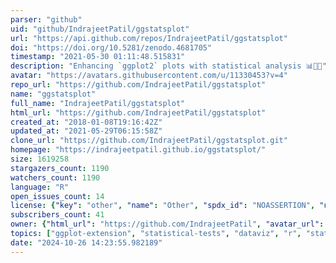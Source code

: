 ```yaml
---
parser: "github"
uid: "github/IndrajeetPatil/ggstatsplot"
url: "https://api.github.com/repos/IndrajeetPatil/ggstatsplot"
doi: "https://doi.org/10.5281/zenodo.4681705"
timestamp: "2021-05-30 01:11:48.515831"
description: "Enhancing `ggplot2` plots with statistical analysis 📊🎨📣"
avatar: "https://avatars.githubusercontent.com/u/11330453?v=4"
repo_url: "https://github.com/IndrajeetPatil/ggstatsplot"
name: "ggstatsplot"
full_name: "IndrajeetPatil/ggstatsplot"
html_url: "https://github.com/IndrajeetPatil/ggstatsplot"
created_at: "2018-01-08T19:16:42Z"
updated_at: "2021-05-29T06:15:58Z"
clone_url: "https://github.com/IndrajeetPatil/ggstatsplot.git"
homepage: "https://indrajeetpatil.github.io/ggstatsplot/"
size: 1619258
stargazers_count: 1190
watchers_count: 1190
language: "R"
open_issues_count: 14
license: {"key": "other", "name": "Other", "spdx_id": "NOASSERTION", "url": null, "node_id": "MDc6TGljZW5zZTA="}
subscribers_count: 41
owner: {"html_url": "https://github.com/IndrajeetPatil", "avatar_url": "https://avatars.githubusercontent.com/u/11330453?v=4", "login": "IndrajeetPatil", "type": "User"}
topics: ["ggplot-extension", "statistical-tests", "dataviz", "r", "statistical-analysis", "visualization", "datascience", "violin-plot", "plot", "bayes-factors", "regression-models", "correlation", "correlation-matrices", "tidy-data", "effect-size", "mixed-models", "robust-statistics", "non-parametric-statistics", "parametric", "meta-analysis"]
date: "2024-10-26 14:23:55.982189"
---
```


